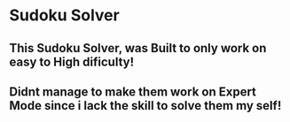 # Sudoku Solver

## This Sudoku Solver, was Built to only work on easy to High dificulty!
## Didnt manage to make them work on Expert Mode since i lack the skill to solve them my self!


